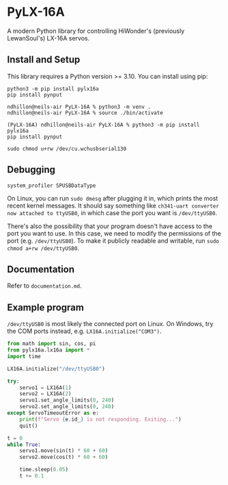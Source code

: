 # PyLX-16A

A modern Python library for controlling HiWonder's (previously LewanSoul's) LX-16A servos.

## Install and Setup

This library requires a Python version >= 3.10. You can install using pip:

```
python3 -m pip install pylx16a
pip install pynput
```

```
ndhillon@neils-air PyLX-16A % python3 -m venv .
ndhillon@neils-air PyLX-16A % source ./bin/activate

(PyLX-16A) ndhillon@neils-air PyLX-16A % python3 -m pip install pylx16a
pip install pynput
```

```
sudo chmod u+rw /dev/cu.wchusbserial130
```

## Debugging

`system_profiler SPUSBDataType`


On Linux, you can run `sudo dmesg` after plugging it in, which prints the most recent kernel messages. It should say something like `ch341-uart converter now attached to ttyUSB0`, in which case the port you want is `/dev/ttyUSB0`.

There's also the possibility that your program doesn't have access to the port you want to use. In this case, we need to modify the permissions of the port (e.g. `/dev/ttyUSB0`). To make it publicly readable and writable, run `sudo chmod a+rw /dev/ttyUSB0`.

## Documentation

Refer to `documentation.md`.

## Example program

`/dev/ttyUSB0` is most likely the connected port on Linux. On Windows, try the COM ports instead, e.g. `LX16A.initialize("COM3")`.

```python
from math import sin, cos, pi
from pylx16a.lx16a import *
import time

LX16A.initialize("/dev/ttyUSB0")

try:
    servo1 = LX16A(1)
    servo2 = LX16A(2)
    servo1.set_angle_limits(0, 240)
    servo2.set_angle_limits(0, 240)
except ServoTimeoutError as e:
    print(f"Servo {e.id_} is not responding. Exiting...")
    quit()

t = 0
while True:
    servo1.move(sin(t) * 60 + 60)
    servo2.move(cos(t) * 60 + 60)

    time.sleep(0.05)
    t += 0.1
```
